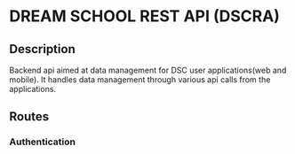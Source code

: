 # DREAM SCHOOL REST API (DSCRA)

## Description
Backend api aimed at data management for DSC user applications(web and mobile). It handles data management through various api calls from the applications.

## Routes

### Authentication
 
